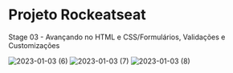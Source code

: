 # Projeto Rockeatseat 
Stage 03 - Avançando no HTML e CSS/Formulários, Validações e Customizações



![2023-01-03 (6)](https://user-images.githubusercontent.com/93793289/210370150-34cabd0b-7081-401c-afbf-4a464831e737.png)
![2023-01-03 (7)](https://user-images.githubusercontent.com/93793289/210370170-d6f4deef-20d3-4619-95f6-654bfff42c80.png)
![2023-01-03 (8)](https://user-images.githubusercontent.com/93793289/210370201-b0e9bcca-8d26-4974-9a3d-a433efe29155.png)
